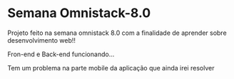 # Semana Omnistack-8.0

Projeto feito na semana omnistack 8.0 com a finalidade de aprender sobre desenvolvimento web!!

Fron-end e Back-end funcionando...

Tem um problema na parte mobile da aplicação que ainda irei resolver
